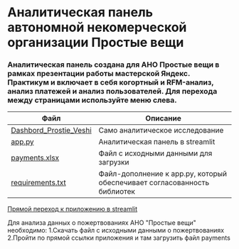 # Аналитическая панель автономной некомерческой организации Простые вещи
### Аналитическая панель создана для АНО Простые вещи в рамках презентации работы мастерской Яндекс. Практикум и включает в себя когортный и RFM-анализ, анализ платежей и анализ пользователей. Для перехода между страницами используйте меню слева.
| Файл| Описание|
|------|-----------|
|[Dashbord_Prostie_Veshi](https://github.com/TsarevEvgeniy/Prost_veshi/blob/main/Dashbord_Prostie_Veshi.ipynb) | Само аналитическое исследование|
|[app.py](https://github.com/TsarevEvgeniy/Prost_veshi/blob/main/app.py) | Аналитическая панель в streamlit|
|[payments.xlsx](https://github.com/TsarevEvgeniy/Prost_veshi/blob/main/payments.xlsx) | Файл с исходными данными для загрузки|
|[requirements.txt](https://github.com/LKonyukova/Sipmle-things/blob/main/requirements.txt) | Файл-дополнение к app.py, который обеспечивает согласованность библиотек|

[Прямой переход к приложению в streamlit](https://prostveshi-4qjp89nubrfeaguoqrvcv2.streamlit.app/)

Для анализа данных о пожертвованиях АНО "Простые вещи" необходимо:
1.Скачать файл с исходными данными о пожертвованиях
2.Пройти по прямой ссылки приложения и там загрузить файл payments
